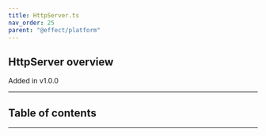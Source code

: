 ```yaml
---
title: HttpServer.ts
nav_order: 25
parent: "@effect/platform"
---
```


## HttpServer overview

Added in v1.0.0

---

<h2 class="text-delta">Table of contents</h2>

---
